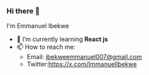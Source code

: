 ### Hi there 👋
I'm Emmanuel Ibekwe
- 🌱 I’m currently learning **React js**
- 📫 How to reach me: 
    - Email: ibekweemmanuel007@gmail.com
    - Twitter:https://x.com/ImmanuelIbekwe

